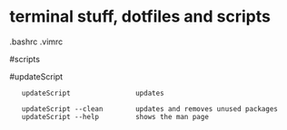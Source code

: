 # terminal stuff, dotfiles and scripts

.bashrc
.vimrc

#scripts

  #updateScript

       updateScript                updates 

       updateScript --clean        updates and removes unused packages
       updateScript --help         shows the man page
